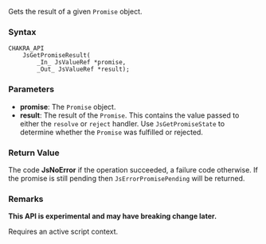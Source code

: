 Gets the result of a given `Promise` object.

### Syntax 
```
CHAKRA_API
    JsGetPromiseResult(
        _In_ JsValueRef *promise,
        _Out_ JsValueRef *result);
```

### Parameters 
* __promise__: The `Promise` object.
* __result__: The result of the `Promise`. This contains the value passed to
  either the `resolve` or `reject` handler. Use `JsGetPromiseState` to determine
  whether the `Promise` was fulfilled or rejected.

### Return Value 
The code **JsNoError** if the operation succeeded, a failure code otherwise. If
the promise is still pending then `JsErrorPromisePending` will be returned.

### Remarks 
**This API is experimental and may have breaking change later.** 

Requires an active script context.